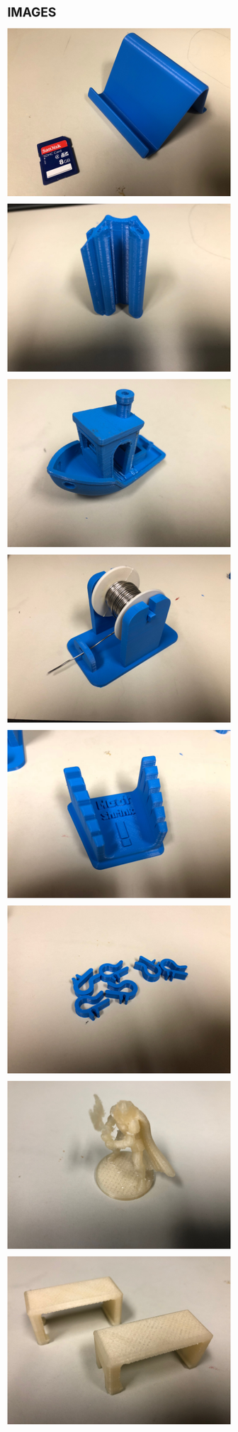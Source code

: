 # IMAGES

[![](phone-stand.jpeg)](https://www.thingiverse.com/make:498837)

[![](earbud.jpeg)](https://www.thingiverse.com/make:499113)

[![](3DBenchy.jpeg)](https://www.thingiverse.com/make:499712)

[![](solder-holder.jpeg)](https://www.thingiverse.com/make:499713)

[![](wire-holder.jpeg)](https://www.thingiverse.com/make:499714)

[![](clips.jpeg)](https://www.thingiverse.com/make:499716)

[![](warforged.jpeg)](https://www.thingiverse.com/make:502766)

[![](photon-puller.jpeg)](https://www.thingiverse.com/make:503084)
